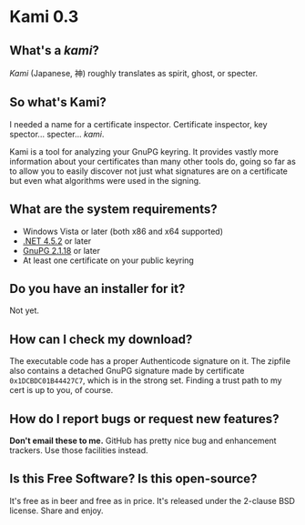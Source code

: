 ﻿# Kami 0.3

## What's a _kami_?
_Kami_ (Japanese, 神) roughly translates as spirit, ghost, or specter.

## So what's Kami?
I needed a name for a certificate inspector.  Certificate inspector, key 
spector... specter... _kami_.

Kami is a tool for analyzing your GnuPG keyring.  It provides vastly
more information about your certificates than many other tools do, going
so far as to allow you to easily discover not just what signatures are
on a certificate but even what algorithms were used in the signing.

## What are the system requirements?
* Windows Vista or later (both x86 and x64 supported)
* [.NET 4.5.2](https://www.microsoft.com/en-us/download/details.aspx?id=42642)
  or later
* [GnuPG 2.1.18](https://gnupg.org/ftp/gcrypt/binary/gnupg-w32-2.1.19_20170328.exe)
  or later
* At least one certificate on your public keyring

## Do you have an installer for it?
Not yet.

## How can I check my download?
The executable code has a proper Authenticode signature on it.  The zipfile
also contains a detached GnuPG signature made by certificate 
```0x1DCBDC01B44427C7```, which is in the strong set.  Finding a trust path
to my cert is up to you, of course.

## How do I report bugs or request new features?
**Don't email these to me.**  GitHub has pretty nice bug and enhancement trackers.
Use those facilities instead.

## Is this Free Software?  Is this open-source?
It's free as in beer and free as in price.  It's released under the 2-clause BSD
license.  Share and enjoy.
